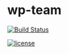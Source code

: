 # wp-team
[![Build Status](https://travis-ci.org/maab16/wp-team.svg?branch=master)](https://travis-ci.org/maab16/wp-team)

[![license](https://img.shields.io/github/license/mashape/apistatus.svg)]()